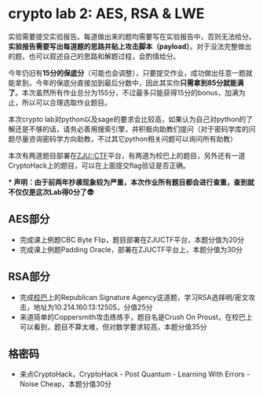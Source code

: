 # crypto lab 2: AES, RSA & LWE

实验需要提交实验报告。每道做出来的题均需要写在实验报告中，否则无法给分。**实验报告需要写出每道题的思路并贴上攻击脚本（payload）**。对于没法完整做出的题，也可以叙述自己的思路和解题过程，会酌情给分。

今年仍旧有**15分的保底分**（可能也会调整），只要提交作业，成功做出任意一题就能拿到，今年的保底分直接加到最后分数中，因此其实你**只需拿到85分就能满了**。本次虽然所有作业总分为155分，不过最多只能获得15分的bonus，加满为止，所以可以合理选取作业题目。

本次crypto lab对python以及sage的要求会比较高，如果认为自己对python的了解还是不够的话，请务必善用搜索引擎，并积极向助教们提问（对于密码学库的问题尽量咨询密码学方向助教，不过其它python相关问题可以询问所有助教）

本次有两道题目部署在[ZJU::CTF](https://ctf.zjusec.com/games/3)平台，有两道为校巴上的题目，另外还有一道CryptoHack上的题目，可以在上面提交flag验证是否正确。

**\* 声明：由于前两年抄袭现象较为严重，本次作业所有题目都会进行查重，查到就不仅仅是这次Lab得0分了😨**

## AES部分

- 完成课上例题CBC Byte Flip，题目部署在ZJUCTF平台，本题分值为20分
- 完成课上例题Padding Oracle，部署在ZJUCTF平台上，本题分值为30分

## RSA部分

- 完成[校巴](https://zjusec.com)上的Republican Signature Agency这道题，学习RSA选择明/密文攻击，地址为10.214.160.13:12505，分值25分
- 来道简单的Coppersmith攻击练练手，题目名是Crush On Proust，在校巴上可以看到，题目不算太难，但对数学要求较高，本题分值35分

## 格密码

- 来点CryptoHack，CryptoHack - Post Quantum - Learning With Errors - Noise Cheap，本题分值30分